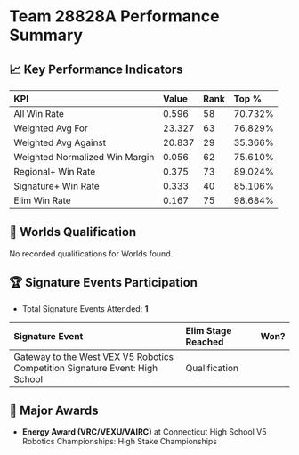 # Team 28828A Performance Summary

## 📈 Key Performance Indicators
| KPI | Value | Rank | Top % |
|:---|:---|:---|:---|
| All Win Rate | 0.596 | 58 | 70.732% |
| Weighted Avg For | 23.327 | 63 | 76.829% |
| Weighted Avg Against | 20.837 | 29 | 35.366% |
| Weighted Normalized Win Margin | 0.056 | 62 | 75.610% |
| Regional+ Win Rate | 0.375 | 73 | 89.024% |
| Signature+ Win Rate | 0.333 | 40 | 85.106% |
| Elim Win Rate | 0.167 | 75 | 98.684% |


## 🎯 Worlds Qualification
No recorded qualifications for Worlds found.

## 🏆 Signature Events Participation
- Total Signature Events Attended: **1**

| Signature Event | Elim Stage Reached | Won? |
|:----------------|:-------------------|:----|
| Gateway to the West VEX V5 Robotics Competition Signature Event: High School | Qualification |  |


## 🥇 Major Awards
- **Energy Award (VRC/VEXU/VAIRC)** at Connecticut High School V5 Robotics Championships: High Stake Championships

